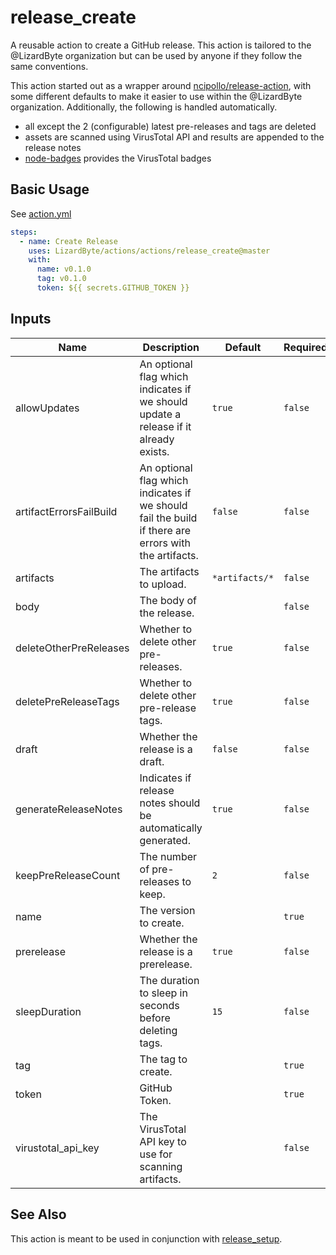 # release_create

A reusable action to create a GitHub release. This action is tailored to the
@LizardByte organization but can be used by anyone if they follow the same conventions.

This action started out as a wrapper around [ncipollo/release-action](https://github.com/ncipollo/release-action),
with some different defaults to make it easier to use within the @LizardByte organization.
Additionally, the following is handled automatically.

- all except the 2 (configurable) latest pre-releases and tags are deleted
- assets are scanned using VirusTotal API and results are appended to the release notes
- [node-badges](https://github.com/smashedr/node-badges) provides the VirusTotal badges

## Basic Usage

See [action.yml](action.yml)

```yaml
steps:
  - name: Create Release
    uses: LizardByte/actions/actions/release_create@master
    with:
      name: v0.1.0
      tag: v0.1.0
      token: ${{ secrets.GITHUB_TOKEN }}
```

## Inputs

| Name                    | Description                                                                                          | Default         | Required |
|-------------------------|------------------------------------------------------------------------------------------------------|-----------------|----------|
| allowUpdates            | An optional flag which indicates if we should update a release if it already exists.                 | `true`          | `false`  |
| artifactErrorsFailBuild | An optional flag which indicates if we should fail the build if there are errors with the artifacts. | `false`         | `false`  |
| artifacts               | The artifacts to upload.                                                                             | `*artifacts/*`  | `false`  |
| body                    | The body of the release.                                                                             |                 | `false`  |
| deleteOtherPreReleases  | Whether to delete other pre-releases.                                                                | `true`          | `false`  |
| deletePreReleaseTags    | Whether to delete other pre-release tags.                                                            | `true`          | `false`  |
| draft                   | Whether the release is a draft.                                                                      | `false`         | `false`  |
| generateReleaseNotes    | Indicates if release notes should be automatically generated.                                        | `true`          | `false`  |
| keepPreReleaseCount     | The number of pre-releases to keep.                                                                  | `2`             | `false`  |
| name                    | The version to create.                                                                               |                 | `true`   |
| prerelease              | Whether the release is a prerelease.                                                                 | `true`          | `false`  |
| sleepDuration           | The duration to sleep in seconds before deleting tags.                                               | `15`            | `false`  |
| tag                     | The tag to create.                                                                                   |                 | `true`   |
| token                   | GitHub Token.                                                                                        |                 | `true`   |
| virustotal_api_key      | The VirusTotal API key to use for scanning artifacts.                                                |                 | `false`  |

## See Also

This action is meant to be used in conjunction with [release_setup](../release_setup).
